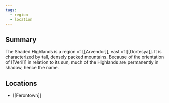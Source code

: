 ```yaml
---
tags:
  - region
  - location
---
```

## Summary

The Shaded Highlands is a region of [[Arvendor]], east of [[Dortesya]]. It is characterized by tall, densely packed mountains. Because of the orientation of [[Veril]] in relation to its sun, much of the Highlands are permanently in shadow, hence the name.
## Locations
- [[Ferontown]]